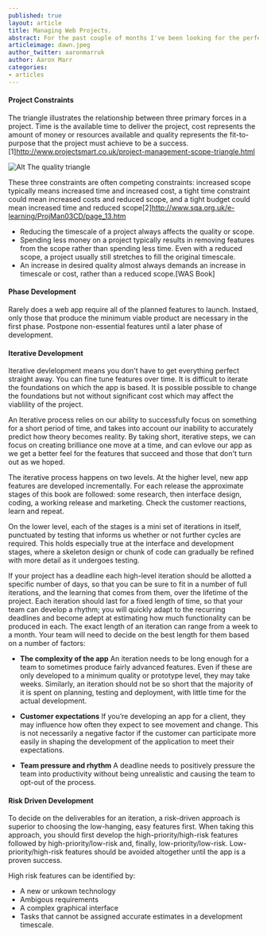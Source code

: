 ```yaml
---
published: true
layout: article
title: Managing Web Projects.
abstract: For the past couple of months I've been looking for the perfect platform to run my personal blog. With every new project I like to step back and take a look around to find the best way forward.
articleimage: dawn.jpeg
author_twitter: aaronmarruk
author: Aaron Marr
categories:
- articles
---
```


#### Project Constraints

The triangle illustrates the relationship between three primary forces in a project. Time is the available time to deliver the project, cost represents the amount of money or resources available and quality represents the fit-to-purpose that the project must achieve to be a success.[1]http://www.projectsmart.co.uk/project-management-scope-triangle.html

![Alt The quality triangle](/blog/img/quality-triangle.jpg)

These three constraints are often competing constraints: increased scope typically means increased time and increased cost, a tight time constraint could mean increased costs and reduced scope, and a tight budget could mean increased time and reduced scope[2]http://www.sqa.org.uk/e-learning/ProjMan03CD/page_13.htm

* Reducing the timescale of a project always affects the quality or scope. 
* Spending less money on a project typically results in removing features from the scope rather than spending less time. Even with a reduced scope, a project usually still stretches to fill the original timescale.
* An increase in desired quality almost always demands an increase in timescale or cost, rather than a reduced scope.[WAS Book]

#### Phase Development

Rarely does a web app require all of the planned features to launch. Instaed, only those that produce the minimum viable product are necessary in the first phase. Postpone non-essential features until a later phase of development.

#### Iterative Development

Iterative devlelopment means you don't have to get everything perfect straight away. You can fine tune features over time. It is difficult to iterate the foundations on which the app is based. It is possible possible to change the foundations but not without significant cost which may affect the viablility of the project.

An Iterative process relies on our ability to successfully focus on something for a short period of time, and takes into account our inability to accurately predict how theory becomes reality. By taking short, iterative steps, we can focus on creating brilliance one move at a time, and can evlove our app as we get a better feel for the features that succeed and those that don't turn out as we hoped.

The iterative process happens on two levels. At the higher level, new app features are developed incrementally. For each release the approximate stages of this book are followed: some research, then interface design, coding, a working release and marketing. Check the customer reactions, learn and repeat.

On the lower level, each of the stages is a mini set of iterations in itself, punctuated by testing that informs us whether or not further cycles are required. This holds especially true at the interface and development stages, where a skeleton design or chunk of code can gradually be refined with more detail as it undergoes testing.

If your project has a deadline each high-level iteration should be allotted a specific number of days, so that you can be sure to fit in a number of full iterations, and the learning that comes from them, over the lifetime of the project.
Each iteration should last for a fixed length of time, so that your team can develop a rhythm; you will quickly adapt to the recurring deadlines and become adept at estimating how much functionality can be produced in each.
The exact length of an iteration can range from a week to a month. Your team will need to decide on the best length for them based on a number of factors:

* **The complexity of the app**
An iteration needs to be long enough for a team to sometimes produce fairly advanced features. Even if these are only developed to a minimum quality or prototype level, they may take weeks. Similarly, an iteration should not be so short that the majority of it is spent on planning, testing and deployment, with little time for the actual development.

* **Customer expectations**
If you’re developing an app for a client, they may influence
how often they expect to see movement and change. This is not necessarily a negative factor if the customer can participate more easily in shaping the development of the application to meet their expectations.

* **Team pressure and rhythm**
A deadline needs to positively pressure the team into productivity without being unrealistic and causing the team to opt-out of
the process.

#### Risk Driven Development

To decide on the deliverables for an iteration, a risk-driven approach is superior to choosing the low-hanging, easy features first. When taking this approach, you should first develop the high-priority/high-risk features followed by high-priority/low-risk and, finally, low-priority/low-risk. Low-priority/high-risk features should be avoided altogether until the app is a proven success.

High risk features can be identified by:
* A new or unkown technology
* Ambigous requirements
* A complex graphical interface
* Tasks that cannot be assigned accurate estimates in a development timescale.